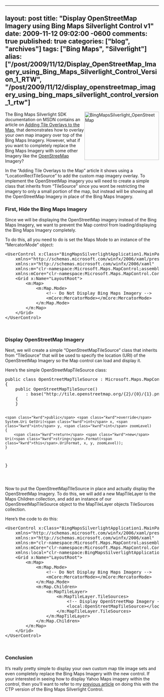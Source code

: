   ---
  layout: post
  title: "Display OpenStreetMap Imagery using Bing Maps Silverlight Control v1"
  date: 2009-11-12 09:02:00 -0600
  comments: true
  published: true
  categories: ["blog", "archives"]
  tags: ["Bing Maps", "Silverlight"]
  alias: ["/post/2009/11/12/Display_OpenStreetMap_Imagery_using_Bing_Maps_Silverlight_Control_Version_1_RTW", "/post/2009/11/12/display_openstreetmap_imagery_using_bing_maps_silverlight_control_version_1_rtw"]
  ---
<!-- more -->
<p><a href="http://pietschsoft.com/image.axd?picture=BingMapsSilverlight_OpenStreetMap.png"><img style="border-bottom: 0px; border-left: 0px; display: inline; margin-left: 0px; border-top: 0px; margin-right: 0px; border-right: 0px" title="BingMapsSilverlight_OpenStreetMap" src="http://pietschsoft.com/image.axd?picture=BingMapsSilverlight_OpenStreetMap_thumb.png" border="0" alt="BingMapsSilverlight_OpenStreetMap" width="244" height="158" align="right" /></a> The Bing Maps Silverlight SDK documentation on MSDN contains an article on <a href="http://msdn.microsoft.com/en-us/library/ee681902.aspx" target="_blank">Adding Tile Overlays to the Map</a>, that demonstrates how to overlay your own map imagery over top of the Bing Maps Imagery. However, what if you want to completely replace the Bing Maps Imagery with some other Imagery like the <a href="http://openstreetmap.org" target="_blank">OpenStreeMap</a> Imagery?</p>
<p>In the &ldquo;Adding Tile Overlays to the Map&rdquo; article it shows using a &ldquo;LocationRectTileSource&rdquo; to add the custom map imagery overlay. To implement the OpenStreetMap imagery you will need to create a simple class that inherits from &ldquo;TileSource&rdquo; since you wont be restricting the imagery to only a small portion of the map, but instead will be showing all the OpenStreetMap Imagery in place of the Bing Maps Imagery.</p>
<h3>First, Hide the Bing Maps Imagery</h3>
<p>Since we will be displaying the OpenStreetMap imagery instead of the Bing Maps Imagery, we want to prevent the Map control from loading/displaying the Bing Maps Imagery completely.</p>
<p>To do this, all you need to do is set the Maps Mode to an instance of the &ldquo;MercatorMode&rdquo; object:</p>
<pre class="csharpcode"><span class="kwrd">&lt;</span><span class="html">UserControl</span> <span class="attr">x:Class</span><span class="kwrd">="BingMapsSilverlightApplication1.MainPage"</span>
    <span class="attr">xmlns</span><span class="kwrd">="http://schemas.microsoft.com/winfx/2006/xaml/presentation"</span> 
    <span class="attr">xmlns:x</span><span class="kwrd">="http://schemas.microsoft.com/winfx/2006/xaml"</span>
    <span class="attr">xmlns:m</span><span class="kwrd">="clr-namespace:Microsoft.Maps.MapControl;assembly=Microsoft.Maps.MapControl"</span>
    <span class="attr">xmlns:mCore</span><span class="kwrd">="clr-namespace:Microsoft.Maps.MapControl.Core;assembly=Microsoft.Maps.MapControl"</span><span class="kwrd">&gt;</span>
    <span class="kwrd">&lt;</span><span class="html">Grid</span> <span class="attr">x:Name</span><span class="kwrd">="LayoutRoot"</span><span class="kwrd">&gt;</span>
        <span class="kwrd">&lt;</span><span class="html">m:Map</span><span class="kwrd">&gt;</span>
            <span class="kwrd">&lt;</span><span class="html">m:Map.Mode</span><span class="kwrd">&gt;</span>
                <span class="rem">&lt;!-- Do Not Display Bing Maps Imagery --&gt;</span>
                <span class="kwrd">&lt;</span><span class="html">mCore:MercatorMode</span><span class="kwrd">&gt;&lt;/</span><span class="html">mCore:MercatorMode</span><span class="kwrd">&gt;</span>
            <span class="kwrd">&lt;/</span><span class="html">m:Map.Mode</span><span class="kwrd">&gt;</span>
        <span class="kwrd">&lt;/</span><span class="html">m:Map</span><span class="kwrd">&gt;</span>
    <span class="kwrd">&lt;/</span><span class="html">Grid</span><span class="kwrd">&gt;</span>
<span class="kwrd">&lt;/</span><span class="html">UserControl</span><span class="kwrd">&gt;</span></pre>
<p><!-- .csharpcode, .csharpcode pre { 	font-size: small; 	color: black; 	font-family: consolas, "Courier New", courier, monospace; 	background-color: #ffffff; 	/*white-space: pre;*/ } .csharpcode pre { margin: 0em; } .csharpcode .rem { color: #008000; } .csharpcode .kwrd { color: #0000ff; } .csharpcode .str { color: #006080; } .csharpcode .op { color: #0000c0; } .csharpcode .preproc { color: #cc6633; } .csharpcode .asp { background-color: #ffff00; } .csharpcode .html { color: #800000; } .csharpcode .attr { color: #ff0000; } .csharpcode .alt  { 	background-color: #f4f4f4; 	width: 100%; 	margin: 0em; } .csharpcode .lnum { color: #606060; } --></p>
<p>&nbsp;</p>
<h3>Display OpenStreetMap Imagery</h3>
<p>Next, we will create a simple &ldquo;OpenStreetMapTileSource&rdquo; class that inherits from &ldquo;TileSource&rdquo; that will be used to specify the location (URI) of the OpenStreetMap Imagery so the Map control can load and display it.</p>
<p>Here&rsquo;s the simple OpenStreetMapTileSource class:</p>
<pre class="csharpcode"><span class="kwrd">public</span> <span class="kwrd">class</span> OpenStreetMapTileSource : Microsoft.Maps.MapControl.TileSource
{
    <span class="kwrd">public</span> OpenStreetMapTileSource()
        : <span class="kwrd">base</span>(<span class="str">"http://tile.openstreetmap.org/{2}/{0}/{1}.png"</span>)
    {
    }

    <span class="kwrd">public</span> <span class="kwrd">override</span> System.Uri GetUri(<span class="kwrd">int</span> x, <span class="kwrd">int</span> y, <span class="kwrd">int</span> zoomLevel)
    {
        <span class="kwrd">return</span> <span class="kwrd">new</span> Uri(<span class="kwrd">string</span>.Format(<span class="kwrd">this</span>.UriFormat, x, y, zoomLevel));
    }
}</pre>
<p><!-- .csharpcode, .csharpcode pre { 	font-size: small; 	color: black; 	font-family: consolas, "Courier New", courier, monospace; 	background-color: #ffffff; 	/*white-space: pre;*/ } .csharpcode pre { margin: 0em; } .csharpcode .rem { color: #008000; } .csharpcode .kwrd { color: #0000ff; } .csharpcode .str { color: #006080; } .csharpcode .op { color: #0000c0; } .csharpcode .preproc { color: #cc6633; } .csharpcode .asp { background-color: #ffff00; } .csharpcode .html { color: #800000; } .csharpcode .attr { color: #ff0000; } .csharpcode .alt  { 	background-color: #f4f4f4; 	width: 100%; 	margin: 0em; } .csharpcode .lnum { color: #606060; } --></p>
<p>&nbsp;</p>
<p>Now to put the OpenStreetMapTIleSource in place and actually display the OpenStreetMap Imagery. To do this, we will add a new MapTileLayer to the Maps Children collection, and add an instance of our OpenStreetMapTileSource object to the MapTileLayer objects TileSources collection.</p>
<p>Here&rsquo;s the code to do this:</p>
<pre class="csharpcode"><span class="kwrd">&lt;</span><span class="html">UserControl</span> <span class="attr">x:Class</span><span class="kwrd">="BingMapsSilverlightApplication1.MainPage"</span>
    <span class="attr">xmlns</span><span class="kwrd">="http://schemas.microsoft.com/winfx/2006/xaml/presentation"</span> 
    <span class="attr">xmlns:x</span><span class="kwrd">="http://schemas.microsoft.com/winfx/2006/xaml"</span>
    <span class="attr">xmlns:m</span><span class="kwrd">="clr-namespace:Microsoft.Maps.MapControl;assembly=Microsoft.Maps.MapControl"</span>
    <span class="attr">xmlns:mCore</span><span class="kwrd">="clr-namespace:Microsoft.Maps.MapControl.Core;assembly=Microsoft.Maps.MapControl"</span>
    <span class="attr">xmlns:local</span><span class="kwrd">="clr-namespace:BingMapsSilverlightApplication1"</span><span class="kwrd">&gt;</span>
    <span class="kwrd">&lt;</span><span class="html">Grid</span> <span class="attr">x:Name</span><span class="kwrd">="LayoutRoot"</span><span class="kwrd">&gt;</span>
        <span class="kwrd">&lt;</span><span class="html">m:Map</span><span class="kwrd">&gt;</span>
            <span class="kwrd">&lt;</span><span class="html">m:Map.Mode</span><span class="kwrd">&gt;</span>
                <span class="rem">&lt;!-- Do Not Display Bing Maps Imagery --&gt;</span>
                <span class="kwrd">&lt;</span><span class="html">mCore:MercatorMode</span><span class="kwrd">&gt;&lt;/</span><span class="html">mCore:MercatorMode</span><span class="kwrd">&gt;</span>
            <span class="kwrd">&lt;/</span><span class="html">m:Map.Mode</span><span class="kwrd">&gt;</span>
            <span class="kwrd">&lt;</span><span class="html">m:Map.Children</span><span class="kwrd">&gt;</span>
                <span class="kwrd">&lt;</span><span class="html">m:MapTileLayer</span><span class="kwrd">&gt;</span>
                    <span class="kwrd">&lt;</span><span class="html">m:MapTileLayer.TileSources</span><span class="kwrd">&gt;</span>
                        <span class="rem">&lt;!-- Display OpenStreetMap Imagery --&gt;</span>
                        <span class="kwrd">&lt;</span><span class="html">local:OpenStreetMapTileSource</span><span class="kwrd">&gt;&lt;/</span><span class="html">local:OpenStreetMapTileSource</span><span class="kwrd">&gt;</span>
                    <span class="kwrd">&lt;/</span><span class="html">m:MapTileLayer.TileSources</span><span class="kwrd">&gt;</span>
                <span class="kwrd">&lt;/</span><span class="html">m:MapTileLayer</span><span class="kwrd">&gt;</span>
            <span class="kwrd">&lt;/</span><span class="html">m:Map.Children</span><span class="kwrd">&gt;</span>
        <span class="kwrd">&lt;/</span><span class="html">m:Map</span><span class="kwrd">&gt;</span>
    <span class="kwrd">&lt;/</span><span class="html">Grid</span><span class="kwrd">&gt;</span>
<span class="kwrd">&lt;/</span><span class="html">UserControl</span><span class="kwrd">&gt;</span></pre>
<p>&nbsp;</p>
<h3>Conclusion</h3>
<p>It&rsquo;s really pretty simple to display your own custom map tile image sets and even completely replace the Bing Maps Imagery with the new control. If your interested in seeing how to display Yahoo Maps imagery within the control, then you&rsquo;ll want to refer to my <a href="http://pietschsoft.com/post.aspx?id=88a585cd-f90a-40e1-963d-ca1932ce2535" target="_blank">previous article</a> on doing this with the CTP version of the Bing Maps Silverlight Control.</p>
